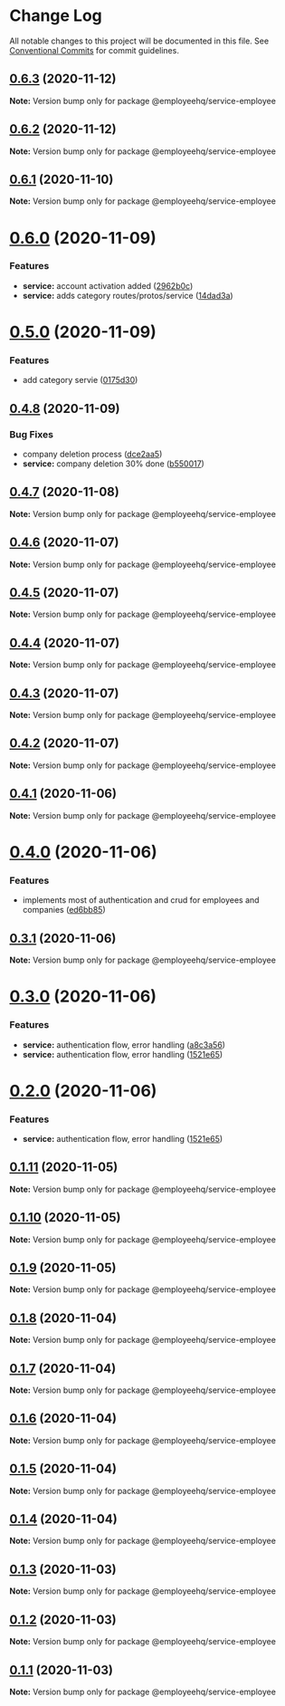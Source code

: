# Change Log

All notable changes to this project will be documented in this file.
See [Conventional Commits](https://conventionalcommits.org) for commit guidelines.

## [0.6.3](https://github.com/dominicrico/employeehq/compare/@employeehq/service-employee@0.6.2...@employeehq/service-employee@0.6.3) (2020-11-12)

**Note:** Version bump only for package @employeehq/service-employee





## [0.6.2](https://github.com/dominicrico/employeehq/compare/@employeehq/service-employee@0.6.1...@employeehq/service-employee@0.6.2) (2020-11-12)

**Note:** Version bump only for package @employeehq/service-employee





## [0.6.1](https://github.com/dominicrico/employeehq/compare/@employeehq/service-employee@0.6.0...@employeehq/service-employee@0.6.1) (2020-11-10)

**Note:** Version bump only for package @employeehq/service-employee





# [0.6.0](https://github.com/dominicrico/employeehq/compare/@employeehq/service-employee@0.5.0...@employeehq/service-employee@0.6.0) (2020-11-09)


### Features

* **service:** account activation added ([2962b0c](https://github.com/dominicrico/employeehq/commit/2962b0c4b404bfb21f56bb046a137d552b01b828))
* **service:** adds category routes/protos/service ([14dad3a](https://github.com/dominicrico/employeehq/commit/14dad3a2013dabcac4825e4ef9c3cccae16490b0))





# [0.5.0](https://github.com/dominicrico/employeehq/compare/@employeehq/service-employee@0.4.8...@employeehq/service-employee@0.5.0) (2020-11-09)


### Features

* add category servie ([0175d30](https://github.com/dominicrico/employeehq/commit/0175d302d002786eedc3c5969e837986711b303c))





## [0.4.8](https://github.com/dominicrico/employeehq/compare/@employeehq/service-employee@0.4.7...@employeehq/service-employee@0.4.8) (2020-11-09)


### Bug Fixes

* company deletion process ([dce2aa5](https://github.com/dominicrico/employeehq/commit/dce2aa5593ea86031733743c4d3d856e905dfccf))
* **service:** company deletion 30% done ([b550017](https://github.com/dominicrico/employeehq/commit/b550017356655bb11ef480c13db7daaf837379fa))





## [0.4.7](https://github.com/dominicrico/employeehq/compare/@employeehq/service-employee@0.4.6...@employeehq/service-employee@0.4.7) (2020-11-08)

**Note:** Version bump only for package @employeehq/service-employee





## [0.4.6](https://github.com/dominicrico/employeehq/compare/@employeehq/service-employee@0.4.5...@employeehq/service-employee@0.4.6) (2020-11-07)

**Note:** Version bump only for package @employeehq/service-employee





## [0.4.5](https://github.com/dominicrico/employeehq/compare/@employeehq/service-employee@0.4.4...@employeehq/service-employee@0.4.5) (2020-11-07)

**Note:** Version bump only for package @employeehq/service-employee





## [0.4.4](https://github.com/dominicrico/employeehq/compare/@employeehq/service-employee@0.4.3...@employeehq/service-employee@0.4.4) (2020-11-07)

**Note:** Version bump only for package @employeehq/service-employee





## [0.4.3](https://github.com/dominicrico/employeehq/compare/@employeehq/service-employee@0.4.2...@employeehq/service-employee@0.4.3) (2020-11-07)

**Note:** Version bump only for package @employeehq/service-employee





## [0.4.2](https://github.com/dominicrico/employeehq/compare/@employeehq/service-employee@0.4.1...@employeehq/service-employee@0.4.2) (2020-11-07)

**Note:** Version bump only for package @employeehq/service-employee





## [0.4.1](https://github.com/dominicrico/employeehq/compare/@employeehq/service-employee@0.4.0...@employeehq/service-employee@0.4.1) (2020-11-06)

**Note:** Version bump only for package @employeehq/service-employee





# [0.4.0](https://github.com/dominicrico/employeehq/compare/@employeehq/service-employee@0.3.1...@employeehq/service-employee@0.4.0) (2020-11-06)


### Features

* implements most of authentication and crud for employees and companies ([ed6bb85](https://github.com/dominicrico/employeehq/commit/ed6bb855d1e033787ded9436eef9779c6256c6c0))





## [0.3.1](https://github.com/dominicrico/employeehq/compare/@employeehq/service-employee@0.3.0...@employeehq/service-employee@0.3.1) (2020-11-06)

**Note:** Version bump only for package @employeehq/service-employee





# [0.3.0](https://github.com/dominicrico/employeehq/compare/@employeehq/service-employee@0.1.11...@employeehq/service-employee@0.3.0) (2020-11-06)


### Features

* **service:** authentication flow, error handling ([a8c3a56](https://github.com/dominicrico/employeehq/commit/a8c3a568c1c373a616b70150422ce23de6ea979d))
* **service:** authentication flow, error handling ([1521e65](https://github.com/dominicrico/employeehq/commit/1521e65a1005bab2082cb73c06fd9feed9419d19))





# [0.2.0](https://github.com/dominicrico/employeehq/compare/@employeehq/service-employee@0.1.11...@employeehq/service-employee@0.2.0) (2020-11-06)


### Features

* **service:** authentication flow, error handling ([1521e65](https://github.com/dominicrico/employeehq/commit/1521e65a1005bab2082cb73c06fd9feed9419d19))





## [0.1.11](https://github.com/dominicrico/employeehq/compare/@employeehq/service-employee@0.1.10...@employeehq/service-employee@0.1.11) (2020-11-05)

**Note:** Version bump only for package @employeehq/service-employee





## [0.1.10](https://github.com/dominicrico/employeehq/compare/@employeehq/service-employee@0.1.9...@employeehq/service-employee@0.1.10) (2020-11-05)

**Note:** Version bump only for package @employeehq/service-employee





## [0.1.9](https://github.com/dominicrico/employeehq/compare/@employeehq/service-employee@0.1.8...@employeehq/service-employee@0.1.9) (2020-11-05)

**Note:** Version bump only for package @employeehq/service-employee





## [0.1.8](https://github.com/dominicrico/employeehq/compare/@employeehq/service-employee@0.1.7...@employeehq/service-employee@0.1.8) (2020-11-04)

**Note:** Version bump only for package @employeehq/service-employee





## [0.1.7](https://github.com/dominicrico/employeehq/compare/@employeehq/service-employee@0.1.6...@employeehq/service-employee@0.1.7) (2020-11-04)

**Note:** Version bump only for package @employeehq/service-employee





## [0.1.6](https://github.com/dominicrico/employeehq/compare/@employeehq/service-employee@0.1.5...@employeehq/service-employee@0.1.6) (2020-11-04)

**Note:** Version bump only for package @employeehq/service-employee





## [0.1.5](https://github.com/dominicrico/employeehq/compare/@employeehq/service-employee@0.1.4...@employeehq/service-employee@0.1.5) (2020-11-04)

**Note:** Version bump only for package @employeehq/service-employee





## [0.1.4](https://github.com/dominicrico/employeehq/compare/@employeehq/service-employee@0.1.3...@employeehq/service-employee@0.1.4) (2020-11-04)

**Note:** Version bump only for package @employeehq/service-employee





## [0.1.3](https://github.com/dominicrico/employeehq/compare/@employeehq/service-employee@0.1.2...@employeehq/service-employee@0.1.3) (2020-11-03)

**Note:** Version bump only for package @employeehq/service-employee





## [0.1.2](https://github.com/dominicrico/employeehq/compare/@employeehq/service-employee@0.1.1...@employeehq/service-employee@0.1.2) (2020-11-03)

**Note:** Version bump only for package @employeehq/service-employee





## [0.1.1](https://github.com/dominicrico/employeehq/compare/@employeehq/service-employee@0.2.4...@employeehq/service-employee@0.1.1) (2020-11-03)

**Note:** Version bump only for package @employeehq/service-employee
